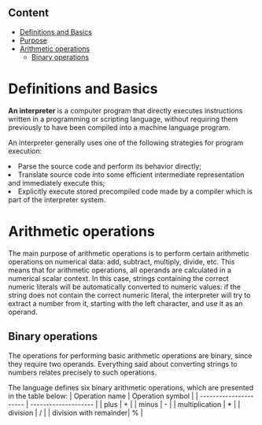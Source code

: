 ## Content
* [Definitions and Basics](#basics)
* [Purpose](#purpose)
* [Arithmetic operations](#arithmetic)
  * [Binary operations](#binary)


# <a name="basics"></a> Definitions and Basics

**An interpreter** is a computer program that directly executes instructions written in a programming or scripting language, without requiring them previously to have been compiled into a machine language program. 

An interpreter generally uses one of the following strategies for program execution:

<li> Parse the source code and perform its behavior directly;
<li> Translate source code into some efficient intermediate representation and immediately execute this;
<li> Explicitly execute stored precompiled code made by a compiler which is part of the interpreter system.

# <a name="arithmetics"></a> Arithmetic operations

The main purpose of arithmetic operations is to perform certain arithmetic operations on numerical data: add, subtract, multiply, divide, etc. This means that for arithmetic operations, all operands are calculated in a numerical scalar context. In this case, strings containing the correct numeric literals will be automatically converted to numeric values: if the string does not contain the correct numeric literal, the interpreter will try to extract a number from it, starting with the left character, and use it as an operand.

## <a name="binary"></a> Binary operations

The operations for performing basic arithmetic operations are binary, since they require two operands. Everything said about converting strings to numbers relates precisely to such operations.

The language defines six binary arithmetic operations, which are presented in the table below:
|     Operation name     |   Operation symbol   |
| ---------------------- | -------------------- |
|          plus          |           +          |
|          minus         |           -          |
|     multiplication     |           *          |
|         division       |           /          |
| division with remainder|           %          |


